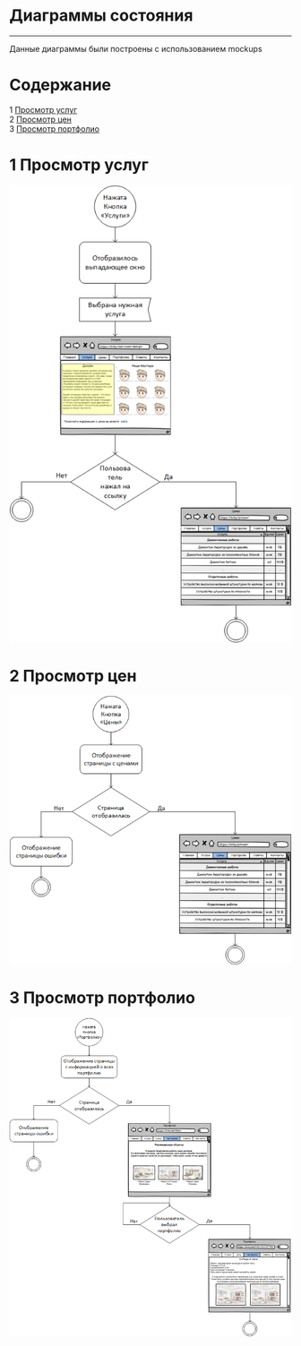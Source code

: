 # Диаграммы состояния
---
Данные диаграммы были построены с использованием mockups
# Содержание
1 [Просмотр услуг](#check_service)  
2 [Просмотр цен](#check_prices)  
3 [Просмотр портфолио](#check_portfolio)

<a name="check_service"/>

# 1 Просмотр услуг
![check_service](../../../pictures/diagrams/serviceState.png)

<a name="check_prices"/>

# 2 Просмотр цен
![check_prices](../../../pictures/diagrams/priceState.png)

<a name="check_portfolio"/>

# 3 Просмотр портфолио
![check_portfolio](../../../pictures/diagrams/portfolioState.png)